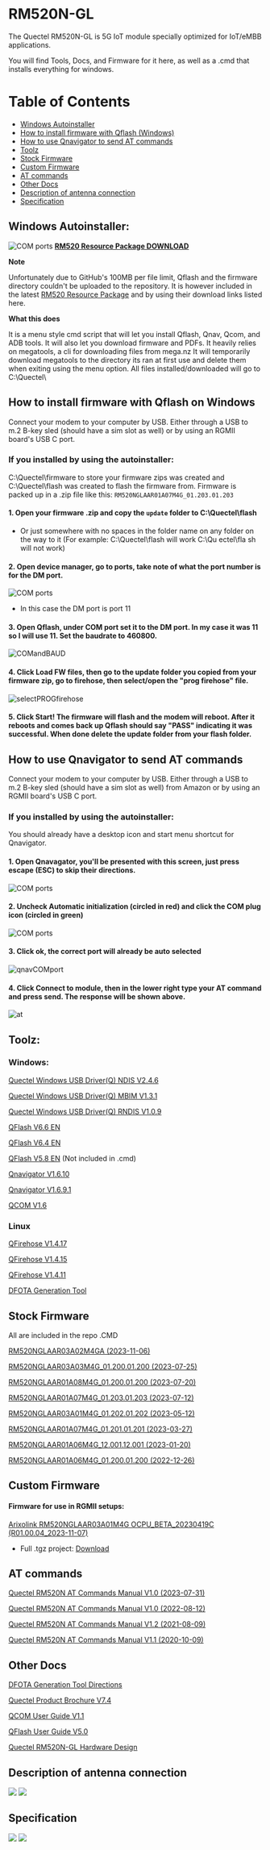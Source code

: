 # RM520N-GL
The Quectel RM520N-GL is 5G IoT module specially optimized for IoT/eMBB applications. 

You will find Tools, Docs, and Firmware for it here, as well as a .cmd that installs everything for windows.
# Table of Contents
- [Windows Autoinstaller](#windows-autoinstaller)
- [How to install firmware with Qflash (Windows)](#how-to-install-firmware-with-qflash-on-windows)
- [How to use Qnavigator to send AT commands](#how-to-use-qnavigator-to-send-at-commands)
- [Toolz](#toolz)
- [Stock Firmware](#stock-firmware)
- [Custom Firmware](#custom-firmware)
- [AT commands](#at-commands)
- [Other Docs](#other-docs)
- [Description of antenna connection](#description-of-antenna-connection)
- [Specification](#specification)

## Windows Autoinstaller:
![COM ports](https://github.com/iamromulan/quectel-rgmii-configuration-notes/blob/main/images/repocmd.png?raw=true)
**[RM520 Resource Package DOWNLOAD](https://mega.nz/file/LdExyA7L#_XOa8fjVgHfH8k6cwnBelqA5ntIzzbEPnQdQhvAP6Jg)**

**Note**

Unfortunately due to GitHub's 100MB per file limit, Qflash and the firmware directory couldn't be uploaded to the repository. It is however included in the latest [RM520 Resource Package](https://mega.nz/file/LdExyA7L#_XOa8fjVgHfH8k6cwnBelqA5ntIzzbEPnQdQhvAP6Jg) and by using their download links listed here.

**What this does**

It is a menu style cmd script that will let you install Qflash, Qnav, Qcom, and ADB tools. It will also let you download firmware and PDFs. It heavily relies on megatools, a cli for downloading files from mega.nz
It will temporarily download megatools to the directory its ran at first use and delete them when exiting using the menu option.
All files installed/downloaded will go to C:\Quectel\
## How to install firmware with Qflash on Windows 
Connect your modem to your computer by USB. Either through a USB to m.2 B-key sled (should have a sim slot as well) or by using an RGMII board's USB C port.
### If you installed by using the autoinstaller: 
C:\Quectel\firmware to store your firmware zips was created and C:\Quectel\flash was created to flash the firmware from.
Firmware is packed up in a .zip file like this: `RM520NGLAAR01A07M4G_01.203.01.203`
#### 1. Open your firmware .zip and copy the `update` folder to C:\Quectel\flash 
* Or just somewhere with no spaces in the folder name on any folder on the way to it (For example: C:\Quectel\flash will work  C:\Qu ectel\fla sh will not work)
#### 2. Open device manager, go to ports, take note of what the port number is for the DM port. 
![COM ports](https://github.com/iamromulan/quectel-rgmii-configuration-notes/blob/main/images/ports.png?raw=true)
* In this case the DM port is port 11
 #### 3. Open Qflash, under COM port set it to the DM port. In my case it was 11 so I will use 11. Set the baudrate to 460800. 
 ![COMandBAUD](https://github.com/iamromulan/quectel-rgmii-configuration-notes/blob/main/images/portbauadqflash.png?raw=true)
 #### 4. Click Load FW files, then go to the update folder you copied from your firmware zip, go to firehose, then select/open the "prog firehose" file. 
 ![selectPROGfirehose](https://github.com/iamromulan/quectel-rgmii-configuration-notes/blob/main/images/selectprogfirehose.png?raw=true)
 #### 5. Click Start! The firmware will flash and the modem will reboot. After it reboots and comes back up Qflash should say "PASS" indicating it was successful. When done delete the update folder from your flash folder.

## How to use Qnavigator to send AT commands

Connect your modem to your computer by USB. Either through a USB to m.2 B-key sled (should have a sim slot as well) from Amazon or by using an RGMII board's USB C port.
### If you installed by using the autoinstaller: 
You should already have a desktop icon and start menu shortcut for Qnavigator.
#### 1. Open Qnavagator, you'll be presented with this screen, just press escape (ESC) to skip their directions. 
![COM ports](https://github.com/iamromulan/quectel-rgmii-configuration-notes/blob/main/images/qnavfirst.png?raw=true)
#### 2. Uncheck Automatic initialization (circled in red) and click the COM plug icon (circled in green)
![COM ports](https://github.com/iamromulan/quectel-rgmii-configuration-notes/blob/main/images/qnavsec.png?raw=true)
#### 3. Click ok, the correct port will already be auto selected
![qnavCOMport](https://github.com/iamromulan/quectel-rgmii-configuration-notes/blob/main/images/qnavport.png?raw=true)
#### 4. Click Connect to module, then in the lower right type your AT command and press send. The response will be shown above.
![at](https://github.com/iamromulan/quectel-rgmii-configuration-notes/blob/main/images/qnavat.png?raw=true)
## Toolz:
### Windows:
<a href="https://mega.nz/file/jFlnkIoC#2HSmvJTVQvcCjN8xYj6G2UxY91khYbLdvTF9NoXRGfQ">Quectel Windows USB Driver(Q) NDIS V2.4.6</a> 

<a href="https://mega.nz/file/XctiBLRQ#TPjrW5AKIcct9giF7aZlaxTwUM9Huwpa0mOls4xP5NE" title="Quectel_Windows_USB_DriverQ_NDIS_V2.4.6">Quectel Windows USB Driver(Q) MBIM V1.3.1</a>

<a href="https://mega.nz/file/Sclj0C5Q#EJ3xr60g99thcuyVav42bOjs-z_Iu-Qv3hYycrJAjbk" title="RNDIS_V1.0.9.zip">Quectel Windows USB Driver(Q) RNDIS V1.0.9</a>

[QFlash V6.6 EN](https://mega.nz/file/Lc8E3BLB#RoYzTEdk1TS3EKC_REEPQ18MrNo5c5BFQ7iT18Bx-A4) 

[QFlash V6.4 EN](https://mega.nz/file/PEFT1A5Z#uGUNnpcKtKwmd_lw8POnY51Jr2LSLnU-biQNKhhsnL4) 

<a href="https://drive.google.com/file/d/1j3Wy_znL2ajt2_Rc4gejgoJRcp8ieQLm/view?usp=sharing" title="QFlash.V5.8.EN">QFlash V5.8 EN</a> (Not included in .cmd)

<a href="https://mega.nz/file/GdEWHSLa#vYQnNUMArmWwxfzfn6gvbFWI52jtNbnD9Atr0COEIqo" title="Qnavigator_V1.6.10">Qnavigator V1.6.10</a>

<a href="https://mega.nz/file/DQFSmDob#0o-PKKEUcdLYpi4UNBQ90IowzQyPduqdKaVVjFcYAi0" title="Qnavigator_V1.6.9.1.zip">Qnavigator V1.6.9.1</a>

<a href="https://mega.nz/file/qVd00YTT#SDe_oaYEZdxE1ZYcV32gG_7HgkHfO9sJfBX440e59xU" title="QCOM_V1.6">QCOM V1.6</a>

### Linux

[QFirehose V1.4.17](https://mega.nz/file/HNdEHI5I#tbOhCRS5vNZ-J9eEVVD_ip-YrU2cIYeD9bLO0j24gz4) 

<a href="https://mega.nz/file/jN1wnZzL#nHb7rB1A5QiY3hW1QZWkXljGQcl_73WWCTwC8mRl0kg" title="QFirehose_Linux_Android_V1.4.15">QFirehose V1.4.15</a>

<a href="https://mega.nz/file/aFlVgBZT#RC3tJWaiya-uvlFLiZoq_Y6n3rc8vEKcNhtzagI_2FA" title="QFirehose_Linux_Android_V1.4.11">QFirehose V1.4.11</a>

[DFOTA Generation Tool](https://mega.nz/file/TIV0wAyQ#tyHLdmeHLPd2_ZmxjiLZPtDLY9OlhhjN1tiXR9hpdtM) 

## Stock Firmware
All are included in the repo .CMD

<a href="https://mega.nz/file/3UVHwbJZ#XxVYTEuPJJOxz1WrSHmkdTbNMvziU9LIDTPIbTh2rkg">RM520NGLAAR03A02M4GA
 (2023-11-06)</a> 

<a href="https://mega.nz/file/bEdwAQwI#DVPT-QX60A7pSFVXxxukMDSXTZswTl39XlTEH_NWWpM">RM520NGLAAR03A03M4G_01.200.01.200
 (2023-07-25)</a> 

<a href="https://mega.nz/file/OZFkAC6C#xLaLs8qeOMOmic1wHLROrZedZ3USmNzGrSkFddOiAzk">RM520NGLAAR01A08M4G_01.200.01.200
 (2023-07-20)</a> 

<a href="https://mega.nz/file/LJd2yYxQ#lPdFog6G_5RFdKCltnpGKrblvEFOiW-Ctumz72LNMns" title="RM520NGLAAR01A07M4G_01.203.01.203">RM520NGLAAR01A07M4G_01.203.01.203 
(2023-07-12)</a> 

<a href="https://mega.nz/file/mUsXRBaI#ZIbLL2GWnTG_j8RzMaHV4fN5P6v4zBKc1MLfGX5BXH0" title="RM520NGLAAR03A01M4G_01.202.01.202">RM520NGLAAR03A01M4G_01.202.01.202 
(2023-05-12)</a>

<a href="https://mega.nz/file/yRMH1YAB#-vDBJ4ywc4aM68ECG2Sef2i-5VuCHk-is05Y5HRyUJM" title="RM520NGLAAR01A07M4G_01.201.01.201">RM520NGLAAR01A07M4G_01.201.01.201 
(2023-03-27)</a>

<a href="https://mega.nz/file/2NVlUSiK#V7Gt1KHpbQIw8J66wo07PMqamGjQK1uXfu1etbjENvs" title="RM520NGLAAR01A06M4G_12.001.12.001">RM520NGLAAR01A06M4G_12.001.12.001 
(2023-01-20)</a>

<a href="https://mega.nz/file/SBVDCDbB#oGc7xp0BwjweSqACmxWHjlAZwVuBNtNa-v1z6ob43oQ" title="RM520NGLAAR01A06M4G_01.200.01.200 2">RM520NGLAAR01A06M4G_01.200.01.200 
(2022-12-26)</a>

## Custom Firmware
#### Firmware for use in RGMII setups:
[Arixolink RM520NGLAAR03A01M4G OCPU_BETA_20230419C 
(R01.00.04_2023-11-07)](https://mega.nz/file/vZsyhaoA#LOav6ZB9ZK15Vm8Nph1s6LpbmHTZNn0f8MsjvFcby1c)

- Full .tgz project: [Download](https://mega.nz/file/CdVimDjL#EzL7rK5hy2VGXdj31R3jAWFDkncnvwxviaqVRzPcTY0)
## AT commands
<a href="https://mega.nz/file/zEEmCYTb#Y_YVlSEWNn9tz9dpHvY1rSZuDR_gEB6XEVIQ0nGrCJQ" title="Quectel RM520N AT Commands Manual V1.0.0">Quectel RM520N AT Commands Manual V1.0 
(2023-07-31)</a>

<a href="https://mega.nz/file/zIllzT7S#leMbHiKL_jmEy2LZMp1-3aI2BLW2m8vkNFl8ApT3FQw" title="Quectel RM520N AT Commands Manual V1.0.0">Quectel RM520N AT Commands Manual V1.0 
(2022-08-12)</a>

<a href="https://mega.nz/file/mVNRXZrI#FS1_8YIZgqEEcyjWG1__RMI5IeiTc6yrwU9xw6bCpsQ" title="Quectel RM520N AT Commands Manual V1.2">Quectel RM520N AT Commands Manual V1.2
(2021-08-09)</a>

<a href="https://mega.nz/file/nIlhFBhS#QuJZIaN0EkBvLYqFhSUCv_qjx0aGsSG04VXUp1huATw">Quectel RM520N AT Commands Manual V1.1 
(2020-10-09)</a>

## Other Docs
<a href="https://mega.nz/file/LRVDDYCQ#VFARx9j_0g43LaBS_-4IPDjQwAR55dePl4eVgFQcGXY">DFOTA Generation Tool Directions</a>

<a href="https://mega.nz/file/TI9yHTjL#iJVMKIMRH-gaIwoSZkUDgmAU3s9hjL3I1brFHeV0t-I">Quectel Product Brochure V7.4</a>

<a href="https://mega.nz/file/HMsgAI7Q#kVLf7ETrE13zrsUUmdq2NUe2d26ZSkbeqgmNXQ4offw">QCOM User Guide V1.1</a>

<a href="https://mega.nz/file/bQsw1YqS#c2j1rqAvUZRAhQUniaHfUD0CZZNvxtusW12eIgReDzI">QFlash User Guide V5.0 </a>

<a href="https://mega.nz/file/fJEG1bDJ#KKkdZOrS0o4xu_3WXLdy3l6N1Aj6-sZYTxceF99oB2I">Quectel RM520N-GL Hardware Design</a>


## Description of antenna connection
![](https://github.com/4IceG/Personal_data/blob/master/5G/antenasmall.png?raw=true)
![](https://github.com/4IceG/Personal_data/blob/master/5G/rm520n-gl.PNG?raw=true)

## Specification
![](https://github.com/4IceG/Personal_data/blob/master/5G/quectel_rm520n-gl_5g_specification_v1-0-0_preliminary_20210915-1.png?raw=true)
![](https://github.com/4IceG/Personal_data/blob/master/5G/quectel_rm520n-gl_5g_specification_v1-0-0_preliminary_20210915-2.png?raw=true)


